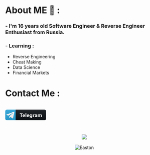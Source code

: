# About ME 💬 :

### - I'm 16 years old Software Engineer & Reverse Engineer Enthusiast from Russia.

### - Learning :

- Reverse Engineering
- Cheat Making
- Data Science
- Financial Markets

# Contact Me :

<p align="center">
 </br>
 <a href="https://t.me/Easton21" align="center">
   <img align="left" alt="Telegram" width="130" hight="100" src="https://github.com/Eastonn/Eastonn/blob/master/assets/icons/telegram.png" />
 </a>
</p>

</br>
</br>
</br>

<p align="center" >  
<img  src="https://github-readme-streak-stats.herokuapp.com/?user=eastonn&theme=highcontrast"/>
</p>
<p align="center"> <img src="https://komarev.com/ghpvc/?username=eastonn&label=%E2%9D%A4%EF%B8%8F&color=000000&style=flat" alt="Easton" /> </p>
